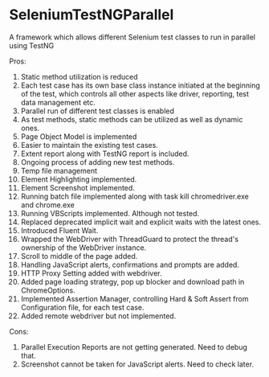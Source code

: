 # SeleniumTestNGParallel
A framework which allows different Selenium test classes to run in parallel using TestNG

Pros:

1. Static method utilization is reduced
2. Each test case has its own base class instance initiated at the beginning of the test, which controls all other aspects like driver, reporting, test data management etc.
3. Parallel run of different test classes is enabled
4. As test methods, static methods can be utilized as well as dynamic ones.
5. Page Object Model is implemented
6. Easier to maintain the existing test cases.
7. Extent report along with TestNG report is included.
8. Ongoing process of adding new test methods.
9. Temp file management
10. Element Highlighting implemented.
11. Element Screenshot implemented.
12. Running batch file implemented along with task kill chromedriver.exe and chrome.exe
13. Running VBScripts implemented. Although not tested.
14. Replaced deprecated implicit wait and explicit waits with the latest ones.
15. Introduced Fluent Wait.
16. Wrapped the WebDriver with ThreadGuard to protect the thread's ownership of the WebDriver instance.
17. Scroll to middle of the page added.
18. Handling JavaScript alerts, confirmations and prompts are added.
19. HTTP Proxy Setting added with webdriver.
20. Added page loading strategy, pop up blocker and download path in ChromeOptions.
21. Implemented Assertion Manager, controlling Hard & Soft Assert from Configuration file, for each test case.
22. Added remote webdriver but not implemented.

Cons:

1. Parallel Execution Reports are not getting generated. Need to debug that.
2. Screenshot cannot be taken for JavaScript alerts. Need to check later.